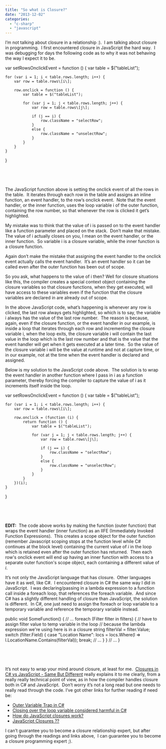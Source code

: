 ```yaml
---
title: "So what is Closure?"
date: "2013-12-02"
categories: 
  - "c-sharp"
  - "javascript"
---
```


I’m not talking about closure in a relationship :).  I am talking about closure in programming.  I first encountered closure in JavaScript the hard way.  I was debugging for days the following code as to why it was not behaving the way I expect it to be.

var setRowsOnclickEvent = function () {
    var table = $("tableList");
    
    for (var i = 1; i < table.rows.length; i++) {
        var row = table.rows\[i\];
        
        row.onclick = function () {
            var table = $("tableList");
            
            for (var j = 1; j < table.rows.length; j++) {
                var row = table.rows\[j\];
                
                if (j == i) {
                    row.className = "selectRow";
                }
                else {
                    row.className = "unselectRow";
                }
            }
        }
    }
}

 

 

The JavaScript function above is setting the onclick event of all the rows in the table.  It iterates through each row in the table and assigns an inline function, an event handler, to the row’s onclick event.  Note that the event handler, or the inner function, uses the loop variable i of the outer function, containing the row number, so that whenever the row is clicked it get’s highlighted.

My mistake was to think that the value of i is passed on to the event handler like a function parameter and placed on the stack.  Don’t make that mistake. The value of i actually closes on you, I mean on the event handler, or the inner function.  So variable i is a closure variable, while the inner function is a closure function.

Again don’t make the mistake that assigning the event handler to the onclick event actually calls the event handler.  It’s an event handler so it can be called even after the outer function has been out of scope.

So you ask, what happens to the value of i then? Well for closure situations like this, the compiler creates a special context object containing the closure variables so that closure functions, when they get executed, will have access to these variables even if the function that the closure variables are declared in are already out of scope.

In the above JavaScript code, what’s happening is whenever any row is clicked, the last row always gets highlighted, so which is to say, the variable i always has the value of the last row number.  The reason is because, again, even if the closure function, or the event handler in our example, is inside a loop that iterates through each row and incrementing the closure variable i, when the loop exits, the closure variable i will contain the last value in the loop which is the last row number and that is the value that the event handler will get when it gets executed at a later time.  So the value of the closure variable i will be the value at runtime and not at capture time, or in our example, not at the time when the event handler is declared and assigned.

Below is my solution to the JavaScript code above.  The solution is to wrap the event handler in another function where I pass in i as a function parameter, thereby forcing the compiler to capture the value of i as it increments itself inside the loop.

var setRowsOnclickEvent = function () {
    var table = $("tableList");
    
    for (var i = 1; i < table.rows.length; i++) {
        var row = table.rows\[i\];
        
        row.onclick = (function (i) {
            return function () {
                var table = $("tableList");
                
                for (var j = 1; j < table.rows.length; j++) {
                    var row = table.rows\[j\];
                    
                    if (j == i) {
                        row.className = "selectRow";
                    }
                    else {
                        row.className = "unselectRow";
                    }
                }
            }           
        })(i);
    }
}

 

 

**EDIT:**  The code above works by making the function (outer function) that wraps the event handler (inner function) as an IIFE (Immediately Invoked Function Expressions).  This creates a scope object for the outer function (remember Javascript scoping stops at the function level while C# continues at the block level) containing the current value of _i_ in the loop which is retained even after the outer function has returned.  Then each row's onclick event will end up having an inner function with access to a separate outer function's scope object, each containing a different value of _i_.

It’s not only the JavaScript language that has closure.  Other languages have it as well, like C#.  I encountered closure in C# the same way I did in JavaScript.  I was declaring/passing in a lambda expression to a function call inside a foreach loop, that references the foreach variable.  And since C# has a slightly different handling of closure than JavaScript, the solution is different.  In C#, one just need to assign the foreach or loop variable to a temporary variable and reference the temporary variable instead.

public void SomeFunction()
{
    // ...
    foreach (Filter filter in filters)
    {
        // have to assign filter value to temp variable in the loop
        //  because the lambda expression we're using here is in a closure
        string filterVal = filter.Value;
        switch (filter.Field)
        {
            case "Location Name":
                locs = locs.Where(l => l.LocationName.Contains(filterVal));
                break;
            // ...
        }
    }
    // ...
}

 

 

It’s not easy to wrap your mind around closure, at least for me.  [Closures in C# vs JavaScript - Same But Different](http://www.smartik.net/2013/07/Closures-CSharp-vs-JS-Same-But-Different.html) really explains it to me clearly, from a really really technical point of view, as in how the compiler handles closure both in C# and JavaScript.  Don’t worry it’s not a long read but one needs to really read through the code. I’ve got other links for further reading if need be:

- [Outer Variable Trap in C#](http://stackoverflow.com/questions/3416758/outer-variable-trap)
- [Closing over the loop variable considered harmful in C#](http://blogs.msdn.com/b/ericlippert/archive/2009/11/12/closing-over-the-loop-variable-considered-harmful.aspx)
- [How do JavaScript closures work?](http://stackoverflow.com/questions/111102/how-do-javascript-closures-work)
- [JavaScript Closures ??](http://blogs.msdn.com/b/kartikb/archive/2009/02/08/closures.aspx)

I can’t guarantee you to become a closure relationship expert, but after going through the readings and links above,  I can guarantee you to become a closure programming expert ;).
